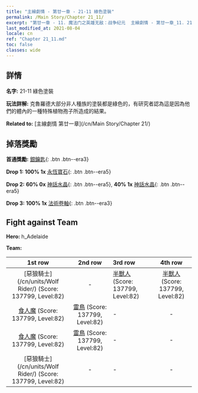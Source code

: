 ```yaml
---
title: "主線劇情 - 第廿一章 - 21-11 綠色塗裝"
permalink: /Main Story/Chapter 21_11/
excerpt: "第廿一章 - 11. 魔法门之英雄无敌：战争纪元  主線劇情 - 第廿一章_11. 21-11 綠色塗裝"
last_modified_at: 2021-08-04
locale: cn
ref: "Chapter 21_11.md"
toc: false
classes: wide
---
```


## 詳情

 **名字:** 21-11 綠色塗裝

 **玩法詳解:** 克魯羅德大部分非人種族的塗裝都是綠色的，有研究者認為這是因為他們的體內的一種特殊植物孢子所造成的結果。

 **Related to:** [主線劇情 第廿一章](/cn/Main Story/Chapter 21/)

## 掉落獎勵

 **首通獎勵:** [銀鑰匙](/cn/Items/con_693/){: .btn .btn--era3}

 **Drop 1:** **100% 1x** [永恆寶石](/cn/Items/mat_72/){: .btn .btn--era5}

 **Drop 2:** **60% 0x** [神話水晶](/cn/Items/mat_66/){: .btn .btn--era5}, **40% 1x** [神話水晶](/cn/Items/mat_66/){: .btn .btn--era5}

 **Drop 3:** **100% 1x** [法術卷軸](/cn/Items/con_694/){: .btn .btn--era3}


## Fight against Team
 **Hero:** h_Adelaide

 **Team:**


  | 1st row | 2nd row | 3rd row | 4th row |
  |:----:|:----:|:----|:----:|
  | [惡狼騎士](/cn/units/Wolf Rider/) (Score: 137799, Level:82)  | - | [半獸人](/cn/units/Orc/) (Score: 137799, Level:82)  | [半獸人](/cn/units/Orc/) (Score: 137799, Level:82)  |
  | [食人魔](/cn/units/Ogre/) (Score: 137799, Level:82)  | [雷鳥](/cn/units/Roc/) (Score: 137799, Level:82)  | - | - |
  | [食人魔](/cn/units/Ogre/) (Score: 137799, Level:82)  | [雷鳥](/cn/units/Roc/) (Score: 137799, Level:82)  | - | - |
  | [惡狼騎士](/cn/units/Wolf Rider/) (Score: 137799, Level:82)  | - | - | - |



